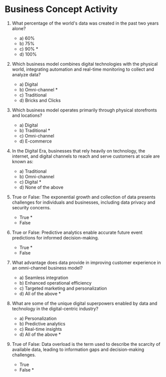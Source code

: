 # Business Concept Activity

1. What percentage of the world's data was created in the past two years alone?

   + a) 60%
   + b) 75%
   + c) 90% *
   + d) 100%

2. Which business model combines digital technologies with the physical world, integrating automation and real-time monitoring to collect and analyze data?

   + a) Digital
   + b) Omni-channel *
   + c) Traditional
   + d) Bricks and Clicks

3. Which business model operates primarily through physical storefronts and locations?

   + a) Digital
   + b) Traditional *
   + c) Omni-channel
   + d) E-commerce

4. In the Digital Era, businesses that rely heavily on technology, the internet, and digital channels to reach and serve customers at scale are known as:

   + a) Traditional
   + b) Omni-channel
   + c) Digital *
   + d) None of the above

5. True or False: The exponential growth and collection of data presents challenges for individuals and businesses, including data privacy and security concerns.

   + True *
   + False

6. True or False: Predictive analytics enable accurate future event predictions for informed decision-making.

   + True *
   + False

7. What advantage does data provide in improving customer experience in an omni-channel business model?
  
   + a) Seamless integration
   + b) Enhanced operational efficiency
   + c) Targeted marketing and personalization
   + d) All of the above *

8. What are some of the unique digital superpowers enabled by data and technology in the digital-centric industry?
  
   + a) Personalization
   + b) Predictive analytics
   + c) Real-time insights
   + d) All of the above *

9. True of False: Data overload is the term used to describe the scarcity of available data, leading to information gaps and decision-making challenges.

   + True
   + False *
